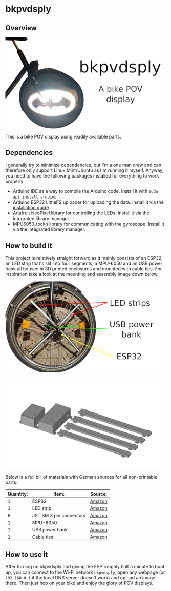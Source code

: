 # bkpvdsply

## Overview

![Overview image](overview.png)

This is a bike POV display using readily available parts.

## Dependencies

I generally try to minimize dependencies, but I'm a one man crew and can therefore only support Linux Mint/Ubuntu as I'm running it myself. Anyway, you need to have the following packages installed for everything to work properly:

- Arduino IDE as a way to compile the Arduino code. Install it with `sudo apt install arduino`.
- Arduino ESP32 LittleFS uploader for uploading the data. Install it via the [installation guide](https://github.com/lorol/arduino-esp32fs-plugin).
- Adafruit NeoPixel library for controlling the LEDs. Install it via the integrated library manager.
- MPU6050_tockn library for communicating with the gyroscope. Install it via the integrated library manager.

## How to build it

This project is relatively straight forward as it mainly consists of an ESP32, an LED strip that's slit into four segments, a MPU-6050 and an USB power bank all housed in 3D printed enclosures and mounted with cable ties. For inspiration take a look at the mounting and assembly image down below.

![Mounting image](mounting.png)

![Assembly image](cad/assembly.png)

Below is a full bill of materials with German sources for all non-printable parts:

| Quantity: | Item: | Source: |
| --- | --- | --- |
| 1 | ESP32 | [Amazon](https://www.amazon.de/AZDelivery-NodeMCU-Development-Nachfolgermodell-ESP8266/dp/B074RGW2VQ) |
| 1 | LED strip | [Amazon](https://www.amazon.de/CHINLY-Individuell-adressierbar-Traumfarbe-Wasserdicht/dp/B07TLHHJ75) |
| 8 | JST SM 3 pin connectors | [Amazon](https://www.amazon.de/YIXISI-M%C3%A4nnlichen-Weiblichen-Steckverbinder-Elektrisch/dp/B08JV8TJ9N) |
| 1 | MPU-6050 | [Amazon](https://www.amazon.de/AZDelivery-MPU-6050-3-Achsen-Gyroskop-Beschleunigungssensor-Arduino/dp/B07TKLYBD6) |
| 1 | USB power bank | [Amazon](https://www.amazon.de/dp/B01N1UX5JR) |
| 1 | Cable ties | [Amazon](https://www.amazon.de/Kabelbinder-Rscolila-Hochleistungs-Kabelmanagement-300mmx5mm/dp/B08ZC7PBSD) |

## How to use it

After turning on bkpvdsply and giving the ESP roughly half a minute to boot up, you can connect to the Wi-Fi network `bkpvdsply`, open any webpage (or `192.168.0.1` if the local DNS server doesn't work) and upload an image there. Then just hop on your bike and enjoy the glory of POV displays.
